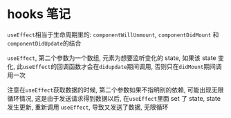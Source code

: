 # hooks 笔记

`useEffect`相当于生命周期里的: `componentWillUnmount`, `componentDidMount` 和 `componentDidUpdate`的结合

`useEffect`, 第二个参数为一个数组, 元素为想要监听变化的 state, 如果该 state 变化, 此`useEffect`的回调函数才会在`didupdate`期间调用, 否则只在`didMount`期间调用一次

注意在`useEffect`获取数据的时候, 第二个参数如果不指明别的依赖, 可能出现无限循环情况, 这是由于发送请求得到数据以后, 在`useEffect`里面 set 了 state, state 发生更新, 重新调用 `useEffect`, 导致又发送了数据, 无限循环